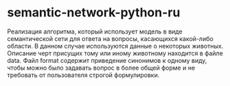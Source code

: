 # semantic-network-python-ru
Реализация алгоритма, который использует модель в виде семантической сети для ответа на вопросы, касающихся какой-либо области. В данном случае используются данные о некоторых животных. Описание черт присущих тому или иному животному находится в файле data. Файл format содержит приведение синонимов к одному виду, чтобы можно было задавать вопрос в более общей форме и не требовать от пользователя строгой формулировки.
